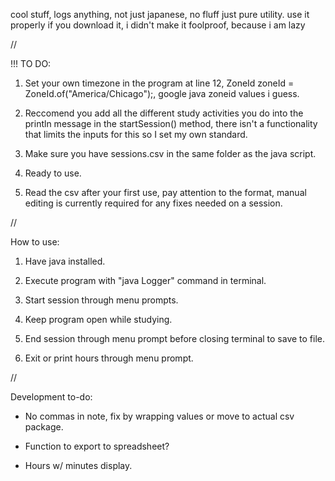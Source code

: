 cool stuff, logs anything, not just japanese, no fluff just pure utility.
use it properly if you download it, i didn't make it foolproof, because i am lazy

//

!!! TO DO: 
1. Set your own timezone in the program at line 12, ZoneId zoneId = ZoneId.of("America/Chicago");, google java zoneid values i guess.

2. Reccomend you add all the different study activities you do into the println message in the startSession() method, there isn't a functionality that limits the inputs for this so I set my own standard. 

3. Make sure you have sessions.csv in the same folder as the java script. 

4. Ready to use.

5. Read the csv after your first use, pay attention to the format, manual editing is currently required for any fixes needed on a session.

//

How to use:
1. Have java installed.

2. Execute program with "java Logger" command in terminal.

3. Start session through menu prompts.

4. Keep program open while studying.

5. End session through menu prompt before closing terminal to save to file.

6. Exit or print hours through menu prompt.

//

Development to-do:

- No commas in note, fix by wrapping values or move to actual csv package.

- Function to export to spreadsheet?
 
- Hours w/ minutes display.
